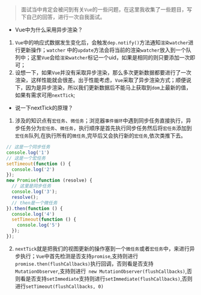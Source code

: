 > 面试当中肯定会被问到有关`Vue`的一些问题，在这里我收集了一些题目，写下自己的回答，进行一次自我面试。
- Vue中为什么采用异步渲染？
1. `Vue`中的响应式数据发生变化后，会触发`dep.notify()`方法通知`渲染watcher`进行更新操作；`watcher` 中的`update`方法会将当前的渲染`watcher`放入到一个队列中；这里`Vue`会给`渲染watcher`标记一个uid，如果是相同的则只要添加一次即可；
2. 设想一下，如果`Vue`并没有采取异步渲染，那么多次更新数据都要进行了一次渲染，这样性能就会很差。出于性能考虑，`Vue`采取了异步渲染方式；顺便说下，因为是异步渲染，所以我们更新数据后不能马上获取到`dom`上最新的值，如果有需求可用`nextTick`;

- 说一下nextTick的原理？
1. 涉及的知识点有`宏任务`、`微任务`；浏览器`事件循环`中遇到同步任务直接执行，异步任务分为`宏任务`、`微任务`，执行顺序是首先执行同步任务然后将`宏任务`添加到`宏任务`队列,在执行所有的`微任务`,完毕后又会执行新的`宏任务`,依次类推下去。
```js
// 这是一个同步任务
console.log('1')         
// 这是一个宏任务
setTimeout(function () {   
  console.log('2')                   
});
new Promise(function (resolve) {
  // 这里是同步任务
  console.log('3');        
  resolve();                        
  // then是一个微任务
}).then(function () {      
  console.log('4')                   
  setTimeout(function () {
    console.log('5')
  });
});
```
2. `nextTick`就是把我们的视图更新的操作塞到一个`微任务`或者`宏任务`中，来进行异步执行；`Vue`中首先检测是否支持`promise`,支持则进行`promise.then(flushCallbacks)`执行回调，否则看是否支持`MutationObserver`,支持则进行` new MutationObserver(flushCallbacks)`,否则看是否支持`setImmediate`支持则进行`setImmediate(flushCallbacks)`,否则进行`setTimeout(flushCallbacks, 0)`